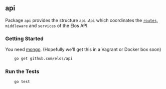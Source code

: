 api
---

Package `api` provides the structure `api.Api` which coordinates the [`routes`](https://github.com/elos/api/tree/master/routes), `middleware` and `services` of the Elos API.

### Getting Started

You need [mongo](http://www.mongodb.org/downloads). (Hopefully we'll get this in a Vagrant or Docker box soon)

```bash
    go get github.com/elos/api
```

### Run the Tests

```bash
    go test
```
